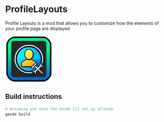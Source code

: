 # ProfileLayouts
Profile Layouts is a mod that allows you to customize how the elements of your profile page are displayed

<img src="logo.png" width="150" alt="the mod's logo" />

## Build instructions

```sh
# Assuming you have the Geode CLI set up already
geode build
```
